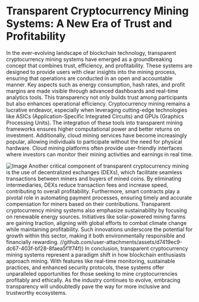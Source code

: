 # Transparent Cryptocurrency Mining Systems: A New Era of Trust and Profitability
In the ever-evolving landscape of blockchain technology, transparent cryptocurrency mining systems have emerged as a groundbreaking concept that combines trust, efficiency, and profitability. These systems are designed to provide users with clear insights into the mining process, ensuring that operations are conducted in an open and accountable manner. Key aspects such as energy consumption, hash rates, and profit margins are made visible through advanced dashboards and real-time analytics tools. This transparency not only builds trust among participants but also enhances operational efficiency.
Cryptocurrency mining remains a lucrative endeavor, especially when leveraging cutting-edge technologies like ASICs (Application-Specific Integrated Circuits) and GPUs (Graphics Processing Units). The integration of these tools into transparent mining frameworks ensures higher computational power and better returns on investment. Additionally, cloud mining services have become increasingly popular, allowing individuals to participate without the need for physical hardware. Cloud mining platforms often provide user-friendly interfaces where investors can monitor their mining activities and earnings in real time.

![Image](https://github.com/user-attachments/assets/d7419ec9-dc67-403f-bf28-8faea5f1f74f)
Another critical component of transparent cryptocurrency mining is the use of decentralized exchanges (DEXs), which facilitate seamless transactions between miners and buyers of mined coins. By eliminating intermediaries, DEXs reduce transaction fees and increase speed, contributing to overall profitability. Furthermore, smart contracts play a pivotal role in automating payment processes, ensuring timely and accurate compensation for miners based on their contributions.
Transparent cryptocurrency mining systems also emphasize sustainability by focusing on renewable energy sources. Initiatives like solar-powered mining farms are gaining traction, aligning with global efforts to combat climate change while maintaining profitability. Such innovations underscore the potential for growth within this sector, making it both environmentally responsible and financially rewarding.
 //github.com/user-attachments/assets/d7419ec9-dc67-403f-bf28-8faea5f1f74f))
In conclusion, transparent cryptocurrency mining systems represent a paradigm shift in how blockchain enthusiasts approach mining. With features like real-time monitoring, sustainable practices, and enhanced security protocols, these systems offer unparalleled opportunities for those seeking to mine cryptocurrencies profitably and ethically. As the industry continues to evolve, embracing transparency will undoubtedly pave the way for more inclusive and trustworthy ecosystems.
